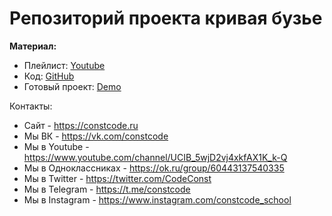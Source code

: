 # Репозиторий проекта кривая бузье

**Материал:**

- Плейлист: [Youtube](https://www.youtube.com/playlist?list=PL9mlH9etz6DxaZy02Qw3dXoYUZgwiPtpp)
- Код: [GitHub](https://github.com/ConstCodeShool/BezierCurve)
- Готовый проект: [Demo](https://constcodeshool.github.io/BezierCurve/)

Контакты:

- Сайт - https://constcode.ru
- Мы ВК - https://vk.com/constcode
- Мы в Youtube - https://www.youtube.com/channel/UCIB_5wjD2vj4xkfAX1K_k-Q
- Мы в Одноклассниках - https://ok.ru/group/60443137540335
- Мы в Twitter - https://twitter.com/CodeConst
- Мы в Telegram - https://t.me/constcode
- Мы в Instagram - https://www.instagram.com/constcode_school

